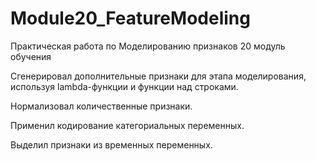 # Module20_FeatureModeling
Практическая работа по Моделированию признаков 20 модуль обучения

Сгенерировал дополнительные признаки для этапа моделирования, 
используя lambda-функции и функции над строками.

Нормализовал количественные признаки.

Применил кодирование категориальных переменных.

Выделил признаки из временных переменных.
